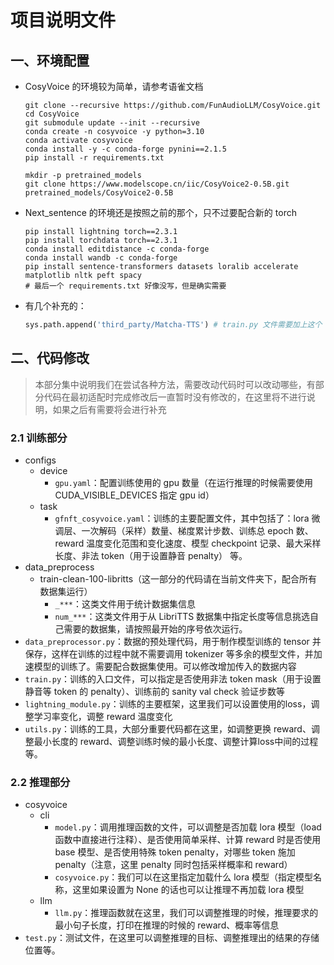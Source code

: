 # 项目说明文件

## 一、环境配置

- CosyVoice 的环境较为简单，请参考语雀文档

  ```shell
  git clone --recursive https://github.com/FunAudioLLM/CosyVoice.git
  cd CosyVoice
  git submodule update --init --recursive
  conda create -n cosyvoice -y python=3.10
  conda activate cosyvoice
  conda install -y -c conda-forge pynini==2.1.5
  pip install -r requirements.txt
  
  mkdir -p pretrained_models
  git clone https://www.modelscope.cn/iic/CosyVoice2-0.5B.git pretrained_models/CosyVoice2-0.5B
  ```

- Next_sentence 的环境还是按照之前的那个，只不过要配合新的 torch

  ```shell
  pip install lightning torch==2.3.1
  pip install torchdata torch==2.3.1
  conda install editdistance -c conda-forge
  conda install wandb -c conda-forge
  pip install sentence-transformers datasets loralib accelerate matplotlib nltk peft spacy   
  # 最后一个 requirements.txt 好像没写，但是确实需要
  ```

- 有几个补充的：

  ```python
  sys.path.append('third_party/Matcha-TTS') # train.py 文件需要加上这个
  ```



## 二、代码修改

> 本部分集中说明我们在尝试各种方法，需要改动代码时可以改动哪些，有部分代码在最初适配时完成修改后一直暂时没有修改的，在这里将不进行说明，如果之后有需要将会进行补充

### 2.1 训练部分

- configs
  - device
    - `gpu.yaml`：配置训练使用的 gpu 数量（在运行推理的时候需要使用 CUDA_VISIBLE_DEVICES 指定 gpu id）
  - task
    - `gfnft_cosyvoice.yaml`：训练的主要配置文件，其中包括了：lora 微调层、一次解码（采样）数量、梯度累计步数、训练总 epoch 数、reward 温度变化范围和变化速度、模型 checkpoint 记录、最大采样长度、非法 token（用于设置静音 penalty） 等。
- data_preprocess
  - train-clean-100-libritts（这一部分的代码请在当前文件夹下，配合所有数据集运行）
    - `_***`：这类文件用于统计数据集信息
    - `num_***`：这类文件用于从 LibriTTS 数据集中指定长度等信息挑选自己需要的数据集，请按照最开始的序号依次运行。
- `data_preprocessor.py`：数据的预处理代码，用于制作模型训练的 tensor 并保存，这样在训练的过程中就不需要调用 tokenizer 等多余的模型文件，并加速模型的训练了。需要配合数据集使用。可以修改增加传入的数据内容
- `train.py`：训练的入口文件，可以指定是否使用非法 token mask（用于设置静音等 token 的 penalty）、训练前的 sanity val check 验证步数等
- `lightning_module.py`：训练的主要框架，这里我们可以设置使用的loss，调整学习率变化，调整 reward 温度变化
- `utils.py`：训练的工具，大部分重要代码都在这里，如调整更换 reward、调整最小长度的 reward、调整训练时候的最小长度、调整计算loss中间的过程等。

### 2.2 推理部分

- cosyvoice
  - cli
    - `model.py`：调用推理函数的文件，可以调整是否加载 lora 模型（load 函数中直接进行注释）、是否使用简单采样、计算 reward 时是否使用 base 模型、是否使用特殊 token penalty，对哪些 token 施加 penalty（注意，这里 penalty 同时包括采样概率和 reward）
    - `cosyvoice.py`：我们可以在这里指定加载什么 lora 模型（指定模型名称，这里如果设置为 None 的话也可以让推理不再加载 lora 模型
  - llm
    - `llm.py`：推理函数就在这里，我们可以调整推理的时候，推理要求的最小句子长度，打印在推理的时候的 reward、概率等信息
- `test.py`：测试文件，在这里可以调整推理的目标、调整推理出的结果的存储位置等。